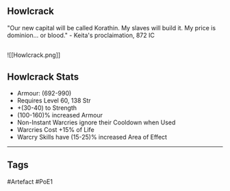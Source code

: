 ## Howlcrack
"Our new capital will be called Korathin.
My slaves will build it. My price is dominion...
or blood." - Keita's proclaimation, 872 IC
##
![[Howlcrack.png]]
## Howlcrack Stats
- Armour: (692-990)
- Requires Level 60, 138 Str
- +(30-40) to Strength
- (100-160)% increased Armour
- Non-Instant Warcries ignore their Cooldown when Used
- Warcries Cost +15% of Life
- Warcry Skills have (15-25)% increased Area of Effect


---
## Tags
#Artefact
#PoE1